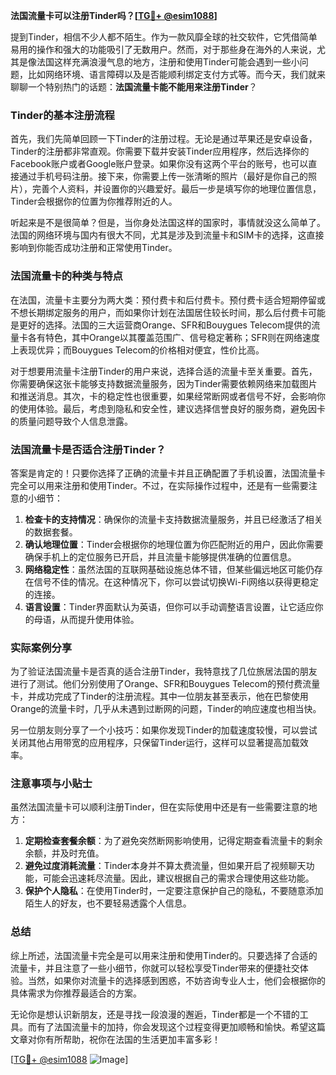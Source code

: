**法国流量卡可以注册Tinder吗？[[TG💪+ @esim1088](https://t.me/s/esim1088)]**

提到Tinder，相信不少人都不陌生。作为一款风靡全球的社交软件，它凭借简单易用的操作和强大的功能吸引了无数用户。然而，对于那些身在海外的人来说，尤其是像法国这样充满浪漫气息的地方，注册和使用Tinder可能会遇到一些小问题，比如网络环境、语言障碍以及是否能顺利绑定支付方式等。而今天，我们就来聊聊一个特别热门的话题：**法国流量卡能不能用来注册Tinder**？

### Tinder的基本注册流程

首先，我们先简单回顾一下Tinder的注册过程。无论是通过苹果还是安卓设备，Tinder的注册都非常直观。你需要下载并安装Tinder应用程序，然后选择你的Facebook账户或者Google账户登录。如果你没有这两个平台的账号，也可以直接通过手机号码注册。接下来，你需要上传一张清晰的照片（最好是你自己的照片），完善个人资料，并设置你的兴趣爱好。最后一步是填写你的地理位置信息，Tinder会根据你的位置为你推荐附近的人。

听起来是不是很简单？但是，当你身处法国这样的国家时，事情就没这么简单了。法国的网络环境与国内有很大不同，尤其是涉及到流量卡和SIM卡的选择，这直接影响到你能否成功注册和正常使用Tinder。

### 法国流量卡的种类与特点

在法国，流量卡主要分为两大类：预付费卡和后付费卡。预付费卡适合短期停留或不想长期绑定服务的用户，而如果你计划在法国居住较长时间，那么后付费卡可能是更好的选择。法国的三大运营商Orange、SFR和Bouygues Telecom提供的流量卡各有特色，其中Orange以其覆盖范围广、信号稳定著称；SFR则在网络速度上表现优异；而Bouygues Telecom的价格相对便宜，性价比高。

对于想要用流量卡注册Tinder的用户来说，选择合适的流量卡至关重要。首先，你需要确保这张卡能够支持数据流量服务，因为Tinder需要依赖网络来加载图片和推送消息。其次，卡的稳定性也很重要，如果经常断网或者信号不好，会影响你的使用体验。最后，考虑到隐私和安全性，建议选择信誉良好的服务商，避免因卡的质量问题导致个人信息泄露。

### 法国流量卡是否适合注册Tinder？

答案是肯定的！只要你选择了正确的流量卡并且正确配置了手机设置，法国流量卡完全可以用来注册和使用Tinder。不过，在实际操作过程中，还是有一些需要注意的小细节：

1. **检查卡的支持情况**：确保你的流量卡支持数据流量服务，并且已经激活了相关的数据套餐。
2. **确认地理位置**：Tinder会根据你的地理位置为你匹配附近的用户，因此你需要确保手机上的定位服务已开启，并且流量卡能够提供准确的位置信息。
3. **网络稳定性**：虽然法国的互联网基础设施总体不错，但某些偏远地区可能仍存在信号不佳的情况。在这种情况下，你可以尝试切换Wi-Fi网络以获得更稳定的连接。
4. **语言设置**：Tinder界面默认为英语，但你可以手动调整语言设置，让它适应你的母语，从而提升使用体验。

### 实际案例分享

为了验证法国流量卡是否真的适合注册Tinder，我特意找了几位旅居法国的朋友进行了测试。他们分别使用了Orange、SFR和Bouygues Telecom的预付费流量卡，并成功完成了Tinder的注册流程。其中一位朋友甚至表示，他在巴黎使用Orange的流量卡时，几乎从未遇到过断网的问题，Tinder的响应速度也相当快。

另一位朋友则分享了一个小技巧：如果你发现Tinder的加载速度较慢，可以尝试关闭其他占用带宽的应用程序，只保留Tinder运行，这样可以显著提高加载效率。

### 注意事项与小贴士

虽然法国流量卡可以顺利注册Tinder，但在实际使用中还是有一些需要注意的地方：

1. **定期检查套餐余额**：为了避免突然断网影响使用，记得定期查看流量卡的剩余余额，并及时充值。
2. **避免过度消耗流量**：Tinder本身并不算太费流量，但如果开启了视频聊天功能，可能会迅速耗尽流量。因此，建议根据自己的需求合理使用这些功能。
3. **保护个人隐私**：在使用Tinder时，一定要注意保护自己的隐私，不要随意添加陌生人的好友，也不要轻易透露个人信息。

### 总结

综上所述，法国流量卡完全是可以用来注册和使用Tinder的。只要选择了合适的流量卡，并且注意了一些小细节，你就可以轻松享受Tinder带来的便捷社交体验。当然，如果你对流量卡的选择感到困惑，不妨咨询专业人士，他们会根据你的具体需求为你推荐最适合的方案。

无论你是想认识新朋友，还是寻找一段浪漫的邂逅，Tinder都是一个不错的工具。而有了法国流量卡的加持，你会发现这个过程变得更加顺畅和愉快。希望这篇文章对你有所帮助，祝你在法国的生活更加丰富多彩！

[[TG💪+ @esim1088](https://t.me/s/esim1088) ![Image](https://i.postimg.cc/4NQfJmqS/Snipaste-2025-05-13-00-14-12.png)]